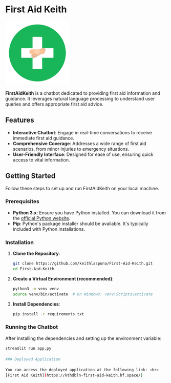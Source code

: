 # First Aid Keith

<img src="FirstAidKeithLogo.png" alt="FirstAidKeith Logo" width="200"/>

**FirstAidKeith** is a chatbot dedicated to providing first aid information and guidance. It leverages natural language processing to understand user queries and offers appropriate first aid advice.

## Features

- **Interactive Chatbot**: Engage in real-time conversations to receive immediate first aid guidance.
- **Comprehensive Coverage**: Addresses a wide range of first aid scenarios, from minor injuries to emergency situations.
- **User-Friendly Interface**: Designed for ease of use, ensuring quick access to vital information.

## Getting Started

Follow these steps to set up and run FirstAidKeith on your local machine.

### Prerequisites

- **Python 3.x**: Ensure you have Python installed. You can download it from the [official Python website](https://www.python.org/downloads/).
- **Pip**: Python's package installer should be available. It's typically included with Python installations.

### Installation

1. **Clone the Repository**:

   ```bash
   git clone https://github.com/keithlaspona/First-Aid-Keith.git
   cd First-Aid-Keith

2. **Create a Virtual Environment (recommended)**:

   ```bash
   python3 -m venv venv
   source venv/bin/activate  # On Windows: venv\Scripts\activate

3. **Install Dependencies**:

   ```bash
   pip install -r requirements.txt

### Running the Chatbot

After installing the dependencies and setting up the environment variable:

   ```bash
   streamlit run app.py

### Deployed Application
   
   You can access the deployed application at the following link: <br>
   [First Aid Keith](https://kthdbln-first-aid-keith.hf.space/)

